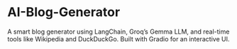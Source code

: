 # AI-Blog-Generator
A smart blog generator using LangChain, Groq’s Gemma LLM, and real-time tools like Wikipedia and DuckDuckGo. Built with Gradio for an interactive UI.
